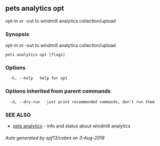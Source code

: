 ## pets analytics opt

opt-in or -out to windmill analytics collection/upload

### Synopsis

opt-in or -out to windmill analytics collection/upload

```
pets analytics opt [flags]
```

### Options

```
  -h, --help   help for opt
```

### Options inherited from parent commands

```
  -d, --dry-run   just print recommended commands, don't run them
```

### SEE ALSO

* [pets analytics](pets_analytics.md)	 - info and status about windmill analytics

###### Auto generated by spf13/cobra on 3-Aug-2018
